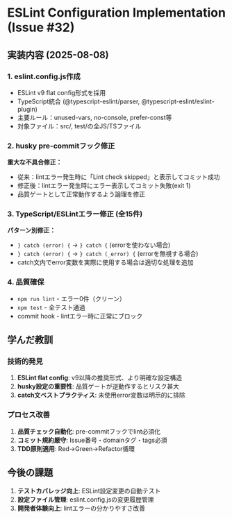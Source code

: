 # ESLint Configuration Implementation (Issue #32)

## 実装内容 (2025-08-08)

### 1. eslint.config.js作成
- ESLint v9 flat config形式を採用
- TypeScript統合 (@typescript-eslint/parser, @typescript-eslint/eslint-plugin)
- 主要ルール：unused-vars, no-console, prefer-const等
- 対象ファイル：src/, test/の全JS/TSファイル

### 2. husky pre-commitフック修正
**重大な不具合修正：**
- 従来：lintエラー発生時に「Lint check skipped」と表示してコミット成功
- 修正後：lintエラー発生時にエラー表示してコミット失敗(exit 1)
- 品質ゲートとして正常動作するよう論理を修正

### 3. TypeScript/ESLintエラー修正 (全15件)
**パターン別修正：**
- `} catch (error) {` → `} catch {` (errorを使わない場合)
- `} catch (error) {` → `} catch (_error) {` (errorを無視する場合)
- catch文内でerror変数を実際に使用する場合は適切な処理を追加

### 4. 品質確保
- `npm run lint` - エラー0件（クリーン）
- `npm test` - 全テスト通過
- commit hook - lintエラー時に正常にブロック

## 学んだ教訓

### 技術的発見
1. **ESLint flat config**: v9以降の推奨形式、より明確な設定構造
2. **husky設定の重要性**: 品質ゲートが逆動作するとリスク甚大
3. **catch文ベストプラクティス**: 未使用error変数は明示的に排除

### プロセス改善
1. **品質チェック自動化**: pre-commitフックでlint必須化
2. **コミット規約厳守**: Issue番号・domainタグ・tags必須
3. **TDD原則適用**: Red→Green→Refactor循環

## 今後の課題
1. **テストカバレッジ向上**: ESLint設定変更の自動テスト
2. **設定ファイル管理**: eslint.config.jsの変更履歴管理
3. **開発者体験向上**: lintエラーの分かりやすさ改善